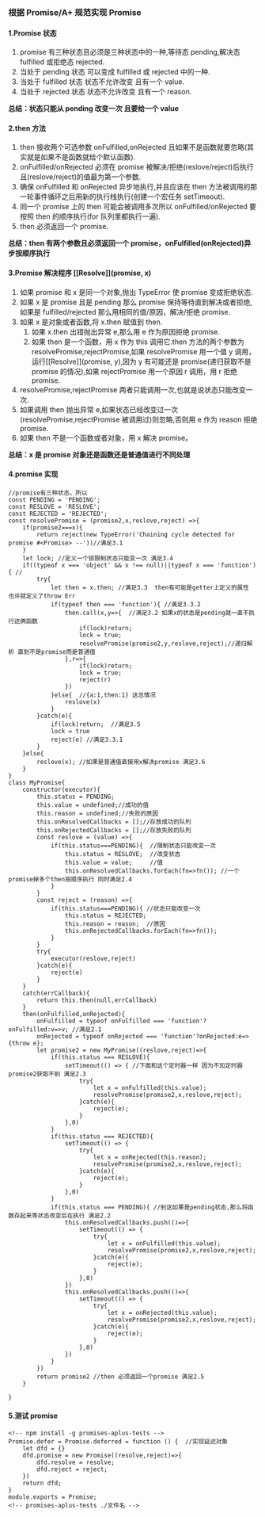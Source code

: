 ### 根据 Promise/A+ 规范实现 Promise

#### 1.Promise 状态

1. promise 有三种状态且必须是三种状态中的一种,等待态 pending,解决态 fulfilled 或拒绝态 rejected.
2. 当处于 pending 状态 可以变成 fulfilled 或 rejected 中的一种.
3. 当处于 fulfilled 状态 状态不允许改变 且有一个 value.
4. 当处于 rejected 状态 状态不允许改变 且有一个 reason.

**总结：状态只能从 pending 改变一次 且要给一个 value**

#### 2.then 方法

1. then 接收两个可选参数 onFulfilled,onRejected 且如果不是函数就要忽略(其实就是如果不是函数就给个默认函数).
2. onFulfilled/onRejected 必须在 promise 被解决/拒绝(reslove/reject)后执行且(reslove/reject)的值最为第一个参数.
3. 确保 onFulfilled 和 onRejected 异步地执行,并且应该在 then 方法被调用的那一轮事件循环之后用新的执行栈执行(创建一个宏任务 setTimeout).
4. 同一个 promise 上的 then 可能会被调用多次所以 onFulfilled/onRejected 要按照 then 的顺序执行(for 队列里都执行一遍).
5. then 必须返回一个 promise.

**总结：then 有两个参数且必须返回一个 promise，onFulfilled(onRejected)异步按顺序执行**

#### 3.Promise 解决程序 [[Resolve]](promise, x)

1. 如果 promise 和 x 是同一个对象,抛出 TypeError 使 promise 变成拒绝状态.
2. 如果 x 是 promise 且是 pending 那么 promise 保持等待直到解决或者拒绝,如果是 fulfilled/rejected 那么用相同的值/原因，解决/拒绝 promise.
3. 如果 x 是对象或者函数,将 x.then 赋值到 then.
   1. 如果 x.then 出错抛出异常 e,那么用 e 作为原因拒绝 promise.
   2. 如果 then 是一个函数，用 x 作为 this 调用它.then 方法的两个参数为 resolvePromise,rejectPromise,如果 resolvePromise 用一个值 y 调用，运行[[Resolve]](promise, y),因为 y 有可能还是 promise(递归获取不是 promise 的情况),如果 rejectPromise 用一个原因 r 调用，用 r 拒绝 promise.
4. resolvePromise,rejectPromise 两者只能调用一次,也就是说状态只能改变一次.
5. 如果调用 then 抛出异常 e,如果状态已经改变过一次(resolvePromise,rejectPromise 被调用过)则忽略,否则用 e 作为 reason 拒绝 promise.
6. 如果 then 不是一个函数或者对象，用 x 解决 promise。

**总结：x 是 promise 对象还是函数还是普通值进行不同处理**

#### 4.promise 实现

```
//promise有三种状态，所以
const PENDING = 'PENDING';
const RESLOVE = 'RESLOVE';
const REJECTED = 'REJECTED';
const resolvePromise = (promise2,x,reslove,reject) =>{
    if(promise2===x){
        return reject(new TypeError('Chaining cycle detected for promise #<Promise> --'))//满足3.1
    }
    let lock; //定义一个锁限制状态只能变一次 满足3.4
    if((typeof x === 'object' && x !== null)||typeof x === 'function'){ //
        try{
            let then = x.then; //满足3.3  then有可能是getter上定义的属性 也许就定义了throw Err
            if(typeof then === 'function'){ //满足3.3.2
                then.call(x,y=>{  //满足3.2 如果x的状态是pending就一直不执行这俩函数
                    if(lock)return;
                    lock = true;
                    resolvePromise(promise2,y,reslove,reject);//递归解析 直到不是promise而是普通值
                },r=>{
                    if(lock)return;
                    lock = true;
                    reject(r)
                })
            }else{  //{a:1,then:1} 这总情况
                reslove(x)
            }
        }catch(e){
            if(lock)return;  //满足3.5
            lock = true
            reject(e) //满足3.3.1
        }
    }else{
        reslove(x); //如果是普通值直接用x解决promise 满足3.6
    }
}
class MyPromise{
    constructor(executor){
        this.status = PENDING;
        this.value = undefined;//成功的值
        this.reason = undefined;//失败的原因
        this.onResolvedCallbacks = [];//存放成功的队列
        this.onRejectedCallbacks = [];//存放失败的队列
        const reslove = (value) =>{
            if(this.status===PENDING){  //限制状态只能改变一次
                this.status = RESLOVE;  //改变状态
                this.value = value;     //值
                this.onResolvedCallbacks.forEach(fn=>fn()); //一个promise掉多个then按顺序执行 同时满足2.4
            }
        }
        const reject = (reason) =>{
            if(this.status===PENDING){ //状态只能改变一次
                this.status = REJECTED;
                this.reason = reason;  //原因
                this.onRejectedCallbacks.forEach(fn=>fn());
            }
        }
        try{
            executor(reslove,reject)
        }catch(e){
            reject(e)
        }
    }
    catch(errCallback){
        return this.then(null,errCallback)
    }
    then(onFulfilled,onRejected){
        onFulfilled = typeof onFulfilled === 'function'?onFulfilled:v=>v; //满足2.1
        onRejected = typeof onRejected === 'function'?onRejected:e=>{throw e};
        let promise2 = new MyPromise((reslove,reject)=>{
            if(this.status === RESLOVE){
                setTimeout(() => { //下面和这个定时器一样 因为不加定时器promise2获取不到 满足2.3
                    try{
                        let x = onFulfilled(this.value);
                        resolvePromise(promise2,x,reslove,reject);
                    }catch(e){
                        reject(e);
                    }
                },0)
            }
            if(this.status === REJECTED){
                setTimeout(() => {
                    try{
                        let x = onRejected(this.reason);
                        resolvePromise(promise2,x,reslove,reject);
                    }catch(e){
                        reject(e);
                    }
                },0)
            }
            if(this.status === PENDING){ //到这如果是pending状态,那么将函数存起来等状态改变后在执行 满足2.2
                this.onResolvedCallbacks.push(()=>{
                    setTimeout(() => {
                        try{
                            let x = onFulfilled(this.value);
                            resolvePromise(promise2,x,reslove,reject);
                        }catch(e){
                            reject(e);
                        }
                    },0)
                })
                this.onResolvedCallbacks.push(()=>{
                    setTimeout(() => {
                        try{
                            let x = onRejected(this.value);
                            resolvePromise(promise2,x,reslove,reject);
                        }catch(e){
                            reject(e);
                        }
                    },0)
                })
            }
        })
        return promise2 //then 必须返回一个promise 满足2.5
    }

}
```

#### 5.测试 promise

```
<!-- npm install -g promises-aplus-tests -->
Promise.defer = Promise.deferred = function () {  //实现延迟对象
    let dfd = {}
    dfd.promise = new Promise((resolve,reject)=>{
        dfd.resolve = resolve;
        dfd.reject = reject;
    })
    return dfd;
}
module.exports = Promise;
<!-- promises-aplus-tests ./文件名 -->
```
